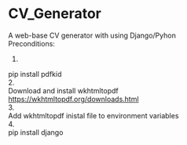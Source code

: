 # CV_Generator

A web-base CV generator with using Django/Pyhon <br>
Preconditions: <br>
1. <br>
pip install pdfkid <br>
2. <br>
Download and install wkhtmltopdf  <br>
https://wkhtmltopdf.org/downloads.html <br>
3. <br>
Add wkhtmltopdf inistal file to environment variables <br>
4. <br>
pip install django
